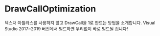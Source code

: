 # DrawCallOptimization
텍스처 아틀라스를 사용하지 않고 DrawCall을 1로 만드는 방법을 소개합니다.
Visual Studio 2017~2019 버전에서 빌드하면 무리없이 바로 빌드될 겁니다!
